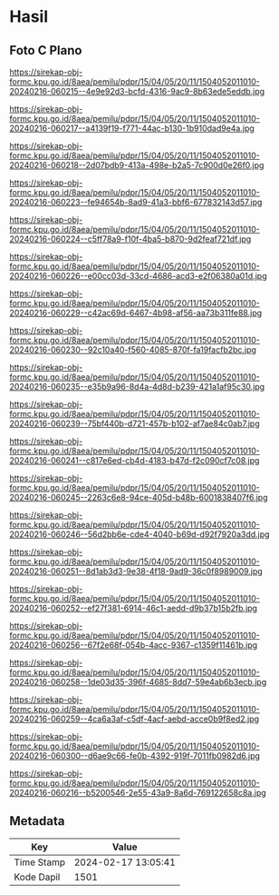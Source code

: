# Hasil

## Foto C Plano

https://sirekap-obj-formc.kpu.go.id/8aea/pemilu/pdpr/15/04/05/20/11/1504052011010-20240216-060215--4e9e92d3-bcfd-4316-9ac9-8b63ede5eddb.jpg

https://sirekap-obj-formc.kpu.go.id/8aea/pemilu/pdpr/15/04/05/20/11/1504052011010-20240216-060217--a4139f19-f771-44ac-b130-1b910dad9e4a.jpg

https://sirekap-obj-formc.kpu.go.id/8aea/pemilu/pdpr/15/04/05/20/11/1504052011010-20240216-060218--2d07bdb9-413a-498e-b2a5-7c900d0e26f0.jpg

https://sirekap-obj-formc.kpu.go.id/8aea/pemilu/pdpr/15/04/05/20/11/1504052011010-20240216-060223--fe94654b-8ad9-41a3-bbf6-677832143d57.jpg

https://sirekap-obj-formc.kpu.go.id/8aea/pemilu/pdpr/15/04/05/20/11/1504052011010-20240216-060224--c5ff78a9-f10f-4ba5-b870-9d2feaf721df.jpg

https://sirekap-obj-formc.kpu.go.id/8aea/pemilu/pdpr/15/04/05/20/11/1504052011010-20240216-060226--e00cc03d-33cd-4686-acd3-e2f06380a01d.jpg

https://sirekap-obj-formc.kpu.go.id/8aea/pemilu/pdpr/15/04/05/20/11/1504052011010-20240216-060229--c42ac69d-6467-4b98-af56-aa73b311fe88.jpg

https://sirekap-obj-formc.kpu.go.id/8aea/pemilu/pdpr/15/04/05/20/11/1504052011010-20240216-060230--92c10a40-f560-4085-870f-fa19facfb2bc.jpg

https://sirekap-obj-formc.kpu.go.id/8aea/pemilu/pdpr/15/04/05/20/11/1504052011010-20240216-060235--e35b9a96-8d4a-4d8d-b239-421a1af95c30.jpg

https://sirekap-obj-formc.kpu.go.id/8aea/pemilu/pdpr/15/04/05/20/11/1504052011010-20240216-060239--75bf440b-d721-457b-b102-af7ae84c0ab7.jpg

https://sirekap-obj-formc.kpu.go.id/8aea/pemilu/pdpr/15/04/05/20/11/1504052011010-20240216-060241--c817e6ed-cb4d-4183-b47d-f2c090cf7c08.jpg

https://sirekap-obj-formc.kpu.go.id/8aea/pemilu/pdpr/15/04/05/20/11/1504052011010-20240216-060245--2263c6e8-94ce-405d-b48b-6001838407f6.jpg

https://sirekap-obj-formc.kpu.go.id/8aea/pemilu/pdpr/15/04/05/20/11/1504052011010-20240216-060246--56d2bb6e-cde4-4040-b69d-d92f7920a3dd.jpg

https://sirekap-obj-formc.kpu.go.id/8aea/pemilu/pdpr/15/04/05/20/11/1504052011010-20240216-060251--8d1ab3d3-9e38-4f18-9ad9-36c0f8989009.jpg

https://sirekap-obj-formc.kpu.go.id/8aea/pemilu/pdpr/15/04/05/20/11/1504052011010-20240216-060252--ef27f381-6914-46c1-aedd-d9b37b15b2fb.jpg

https://sirekap-obj-formc.kpu.go.id/8aea/pemilu/pdpr/15/04/05/20/11/1504052011010-20240216-060256--67f2e68f-054b-4acc-9367-c1359f11461b.jpg

https://sirekap-obj-formc.kpu.go.id/8aea/pemilu/pdpr/15/04/05/20/11/1504052011010-20240216-060258--1de03d35-396f-4685-8dd7-59e4ab6b3ecb.jpg

https://sirekap-obj-formc.kpu.go.id/8aea/pemilu/pdpr/15/04/05/20/11/1504052011010-20240216-060259--4ca6a3af-c5df-4acf-aebd-acce0b9f8ed2.jpg

https://sirekap-obj-formc.kpu.go.id/8aea/pemilu/pdpr/15/04/05/20/11/1504052011010-20240216-060300--d6ae9c66-fe0b-4392-919f-7011fb0982d6.jpg

https://sirekap-obj-formc.kpu.go.id/8aea/pemilu/pdpr/15/04/05/20/11/1504052011010-20240216-060216--b5200546-2e55-43a9-8a6d-769122658c8a.jpg


## Metadata

| Key        | Value               |
| ---------- | ------------------- |
| Time Stamp | 2024-02-17 13:05:41 |
| Kode Dapil | 1501                |



